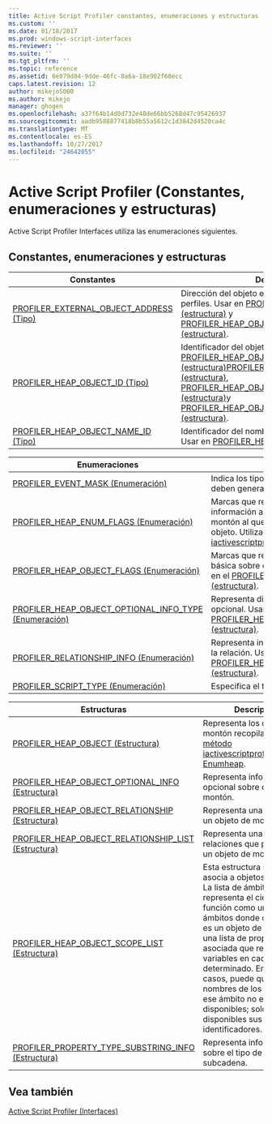 ```yaml
---
title: Active Script Profiler constantes, enumeraciones y estructuras | Documentos de Microsoft
ms.custom: ''
ms.date: 01/18/2017
ms.prod: windows-script-interfaces
ms.reviewer: ''
ms.suite: ''
ms.tgt_pltfrm: ''
ms.topic: reference
ms.assetid: 6e079d84-9dde-46fc-8a6a-18e902f60ecc
caps.latest.revision: 12
author: mikejo5000
ms.author: mikejo
manager: ghogen
ms.openlocfilehash: a37f64b14d0d732e48de66bb5268d47c95426937
ms.sourcegitcommit: aadb9588877418b8b55a5612c1d3842d4520ca4c
ms.translationtype: MT
ms.contentlocale: es-ES
ms.lasthandoff: 10/27/2017
ms.locfileid: "24642055"
---
```

# <a name="active-script-profiler-constants-enumerations-and-structures"></a>Active Script Profiler (Constantes, enumeraciones y estructuras)
Active Script Profiler Interfaces utiliza las enumeraciones siguientes.  
  
## <a name="constants-enumerations-and-structures"></a>Constantes, enumeraciones y estructuras  
  
|Constantes|Descripción|  
|---------------|-----------------|  
|[PROFILER_EXTERNAL_OBJECT_ADDRESS (Tipo)](../../winscript/reference/profiler-external-object-address-type.md)|Dirección del objeto externo del generador de perfiles. Usar en [PROFILER_HEAP_OBJECT (estructura)](../../winscript/reference/profiler-heap-object-structure.md) y [PROFILER_HEAP_OBJECT_RELATIONSHIP (estructura)](../../winscript/reference/profiler-heap-object-relationship-structure.md).|  
|[PROFILER_HEAP_OBJECT_ID (Tipo)](../../winscript/reference/profiler-heap-object-id-type.md)|Identificador del objeto de montón. Usar en [PROFILER_HEAP_OBJECT (estructura)](../../winscript/reference/profiler-heap-object-structure.md)[PROFILER_HEAP_OBJECT_SCOPE_LIST (estructura)](../../winscript/reference/profiler-heap-object-scope-list-structure.md), [PROFILER_HEAP_OBJECT_OPTIONAL_INFO (estructura)](../../winscript/reference/profiler-heap-object-optional-info-structure.md)y [PROFILER_HEAP_OBJECT_RELATIONSHIP (estructura)](../../winscript/reference/profiler-heap-object-relationship-structure.md).|  
|[PROFILER_HEAP_OBJECT_NAME_ID (Tipo)](../../winscript/reference/profiler-heap-object-name-id-type.md)|Identificador del nombre del objeto de montón. Usar en [PROFILER_HEAP_OBJECT (estructura)](../../winscript/reference/profiler-heap-object-structure.md).|  
  
|Enumeraciones|Descripción|  
|------------------|-----------------|  
|[PROFILER_EVENT_MASK (Enumeración)](../../winscript/reference/profiler-event-mask-enumeration.md)|Indica los tipos de eventos de los que se deben generar perfiles.|  
|[PROFILER_HEAP_ENUM_FLAGS (Enumeración)](../../winscript/reference/profiler-heap-enum-flags-enumeration.md)|Marcas que representan si se expone información adicional sobre un objeto de montón al que se apunta en una relación de objeto. Utilizado en el [método iactivescriptprofilercontrol5:: Enumheap2](../../winscript/reference/iactivescriptprofilercontrol5-enumheap2-method.md).|  
|[PROFILER_HEAP_OBJECT_FLAGS (Enumeración)](../../winscript/reference/profiler-heap-object-flags-enumeration.md)|Marcas que representan información básica sobre el objeto de montón. Utilizado en el [PROFILER_HEAP_OBJECT (estructura)](../../winscript/reference/profiler-heap-object-structure.md).|  
|[PROFILER_HEAP_OBJECT_OPTIONAL_INFO_TYPE (Enumeración)](../../winscript/reference/profiler-heap-object-optional-info-type-enumeration.md)|Representa distintos tipos de información opcional. Usar en [PROFILER_HEAP_OBJECT_OPTIONAL_INFO (estructura)](../../winscript/reference/profiler-heap-object-optional-info-structure.md).|  
|[PROFILER_RELATIONSHIP_INFO (Enumeración)](../../winscript/reference/profiler-relationship-info-enumeration.md)|Representa información sobre el objeto en la relación. Usar en [PROFILER_HEAP_OBJECT_RELATIONSHIP (estructura)](../../winscript/reference/profiler-heap-object-relationship-structure.md).|  
|[PROFILER_SCRIPT_TYPE (Enumeración)](../../winscript/reference/profiler-script-type-enumeration.md)|Especifica el tipo de script.|  
  
|Estructuras|Descripción|  
|----------------|-----------------|  
|[PROFILER_HEAP_OBJECT (Estructura)](../../winscript/reference/profiler-heap-object-structure.md)|Representa los objetos de montón recopilados por [método iactivescriptprofilercontrol3:: Enumheap](../../winscript/reference/iactivescriptprofilercontrol3-enumheap-method.md).|  
|[PROFILER_HEAP_OBJECT_OPTIONAL_INFO (Estructura)](../../winscript/reference/profiler-heap-object-optional-info-structure.md)|Representa información opcional sobre objetos de montón.|  
|[PROFILER_HEAP_OBJECT_RELATIONSHIP (Estructura)](../../winscript/reference/profiler-heap-object-relationship-structure.md)|Representa una relación de un objeto de montón.|  
|[PROFILER_HEAP_OBJECT_RELATIONSHIP_LIST (Estructura)](../../winscript/reference/profiler-heap-object-relationship-list-structure.md)|Representa una lista de relaciones que pertenecen a un objeto de montón.|  
|[PROFILER_HEAP_OBJECT_SCOPE_LIST (Estructura)](../../winscript/reference/profiler-heap-object-scope-list-structure.md)|Esta estructura solo se asocia a objetos de función. La lista de ámbitos representa el cierre de la función como una lista de ámbitos donde cada ámbito es un objeto de montón con una lista de propiedades asociada que representa variables en cada ámbito determinado. En algunos casos, puede que los nombres de los objetos de ese ámbito no estén disponibles; solo están disponibles sus identificadores.|  
|[PROFILER_PROPERTY_TYPE_SUBSTRING_INFO (Estructura)](../../winscript/reference/profiler-property-type-substring-info-structure.md)|Representa información sobre el tipo de la subcadena.|  
  
## <a name="see-also"></a>Vea también  
 [Active Script Profiler (Interfaces)](../../winscript/reference/active-script-profiler-interfaces.md)